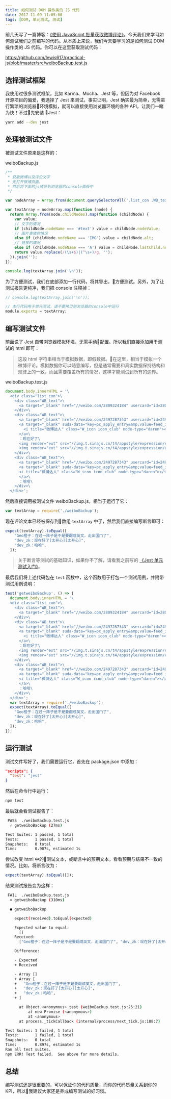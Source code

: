 ```yaml
---
title: 如何测试 DOM 操作类的 JS 代码
date: 2017-11-09 11:05:00
tags: [DOM, 单元测试, 测试]
---
```


前几天写了一篇博客：[《使用 JavaScript 批量获取微博评论》](http://www.liuyiqi.cn/2017/11/03/use-js-to-get-weibo-comments/)。今天我们来学习如何测试我们之前编写的代码。从本质上来说，我们今天要学习的是如何测试 DOM 操作类的 JS 代码。你可以在这里获取测试代码：

<https://github.com/lewis617/practical-js/blob/master/src/weiboBackup.test.js>

<!--more-->

## 选择测试框架

我使用过很多测试框架，比如 Karma、Mocha、Jest 等，但因为对 Facebook 开源项目的偏爱，我选择了 Jest 来测试，事实证明，Jest 确实最为简单，无需进行繁琐的浏览器环境模拟，就可以直接使用浏览器环境的各种 API，让我们一睹为快！不过先安装 Jest：

```sh
yarn add --dev jest
```


## 处理被测试文件

被测试文件原来是这样的：

weiboBackup.js

```js
/**
 * 获取微博以及评论文字
 * 先打开微博页面，
 * 然后将下面的js拷贝到浏览器的console面板中
 */

var nodeArray = Array.from(document.querySelectorAll('.list_con .WB_text'));

var textArray = nodeArray.map(function (node) {
  return Array.from(node.childNodes).map(function (childNode) {
    var value;
    // 文字的情况
    if (childNode.nodeName === '#text') value = childNode.nodeValue;
    // 图片表情的情况
    else if (childNode.nodeName === 'IMG') value = childNode.alt;
    // 链接的情况
    else if (childNode.nodeName === 'A') value = childNode.lastChild.nodeValue;
    return value.replace(/(\s+$)|(^\s+)/g, '');
  }).join('');
});

console.log(textArray.join('\n'));
```

为了方便测试，我们在底部添加一行代码，将其导出，方便测试。另外，为了让测试报告更纯净，我们把 console 注释掉：

```js
// console.log(textArray.join('\n'));

// 本行代码用于单元测试，请不要拷贝到浏览器的console中运行
module.exports = textArray;
```

## 编写测试文件

前面说了 Jest 自带浏览器模拟环境，无需手动配置。所以我们直接添加用于测试的 html 即可：

> 这段 html 字符串相当于模拟数据，即假数据。在这里，相当于模拟一个微博评论。模拟数据你可以随意编写，但是通常需要和真实数据保持结构和规律上的一致，而且需要覆盖所有的情况，这样才能测试到所有的边界。

weiboBackup.test.js

```js
document.body.innerHTML = '\
  <div class="list_con">\
    <div class="WB_text">\
      <a target="_blank" href="//weibo.com/2809324184" usercard="id=2809324184">Geo橙子</a>：在过一阵子是不是要翻成英文，走出国门了\
    </div>\
    <div class="WB_text">\
      <a target="_blank" href="//weibo.com/2497287343" usercard="id=2497287343">dev_zk</a>\
      <a target="_blank" suda-data="key=pc_apply_entry&amp;value=feed_icon" href="http://club.weibo.com/intro">\
        <i title="微博达人" class="W_icon icon_club" node-type="daren"></i>\
      </a>\
      ：现在好了\
      <img render="ext" src="//img.t.sinajs.cn/t4/appstyle/expression/ext/normal/58/mb_org.gif" title="[太开心]" alt="[太开心]" type="face">\
      <img render="ext" src="//img.t.sinajs.cn/t4/appstyle/expression/ext/normal/58/mb_org.gif" title="[太开心]" alt="[太开心]" type="face">\
    </div>\
    <div class="WB_text">\
      <a target="_blank" href="//weibo.com/2497287343" usercard="id=2497287343">dev_zk</a>\
      <a target="_blank" suda-data="key=pc_apply_entry&amp;value=feed_icon" href="http://club.weibo.com/intro">\
      <i title="微博达人" class="W_icon icon_club" node-type="daren"></i>\
      </a>\
      ：哈哈\
    </div>\
  </div>';
```

然后直接调用被测试文件 weiboBackup.js，相当于运行了它：

```js
var textArray = require('./weiboBackup');
```

现在评论文本已经被保存到数组 `textArray` 中了，然后我们直接编写断言即可：

```js
expect(textArray).toEqual([
    "Geo橙子：在过一阵子是不是要翻成英文，走出国门了",
    "dev_zk：现在好了[太开心][太开心]",
    "dev_zk：哈哈",
  ]);
```

> 关于断言等测试的基础知识，如果你不了解，请看我之前写的 [《Jest 单元测试入门》](http://www.liuyiqi.cn/2017/02/15/start-jest/)。

最后我们将上述代码包在 `test` 函数中，这个函数用于打包一个测试用例，并附带测试用例说明：

```js
test('getweiboBackup', () => {
  document.body.innerHTML = '\
  <div class="list_con">\
    <div class="WB_text">\
      <a target="_blank" href="//weibo.com/2809324184" usercard="id=2809324184">Geo橙子</a>：在过一阵子是不是要翻成英文，走出国门了\
    </div>\
    <div class="WB_text">\
      <a target="_blank" href="//weibo.com/2497287343" usercard="id=2497287343">dev_zk</a>\
      <a target="_blank" suda-data="key=pc_apply_entry&amp;value=feed_icon" href="http://club.weibo.com/intro">\
        <i title="微博达人" class="W_icon icon_club" node-type="daren"></i>\
      </a>\
      ：现在好了\
      <img render="ext" src="//img.t.sinajs.cn/t4/appstyle/expression/ext/normal/58/mb_org.gif" title="[太开心]" alt="[太开心]" type="face">\
      <img render="ext" src="//img.t.sinajs.cn/t4/appstyle/expression/ext/normal/58/mb_org.gif" title="[太开心]" alt="[太开心]" type="face">\
    </div>\
    <div class="WB_text">\
      <a target="_blank" href="//weibo.com/2497287343" usercard="id=2497287343">dev_zk</a>\
      <a target="_blank" suda-data="key=pc_apply_entry&amp;value=feed_icon" href="http://club.weibo.com/intro">\
      <i title="微博达人" class="W_icon icon_club" node-type="daren"></i>\
      </a>\
      ：哈哈\
    </div>\
  </div>';
  var textArray = require('./weiboBackup');
  expect(textArray).toEqual([
    "Geo橙子：在过一阵子是不是要翻成英文，走出国门了",
    "dev_zk：现在好了[太开心][太开心]",
    "dev_zk：哈哈",
  ]);
});
```
## 运行测试

测试文件写好了，我们需要运行它，首先在 package.json 中添加：

```json
"scripts": {
  "test": "jest"
}
```

然后在命令行中运行：

```sh
npm test
```

最后就会看测试报告了：

```sh
 PASS  ./weiboBackup.test.js
  ✓ getweiboBackup (27ms)

Test Suites: 1 passed, 1 total
Tests:       1 passed, 1 total
Snapshots:   0 total
Time:        0.907s, estimated 1s
```

尝试改变 html 中的测试文本，或断言中的预期文本，看看预期与结果不一致的情况。比如，将断言改为：

```js
expect(textArray).toEqual([]);
```

结果测试报告变为这样：

```sh
 FAIL  ./weiboBackup.test.js
  ✕ getweiboBackup (310ms)

  ● getweiboBackup

    expect(received).toEqual(expected)

    Expected value to equal:
      []
    Received:
      ["Geo橙子：在过一阵子是不是要翻成英文，走出国门了", "dev_zk：现在好了[太开心][太开心]", "dev_zk：哈哈"]

    Difference:

    - Expected
    + Received

    - Array []
    + Array [
    +   "Geo橙子：在过一阵子是不是要翻成英文，走出国门了",
    +   "dev_zk：现在好了[太开心][太开心]",
    +   "dev_zk：哈哈",
    + ]

      at Object.<anonymous>.test (weiboBackup.test.js:25:21)
          at new Promise (<anonymous>)
          at <anonymous>
      at process._tickCallback (internal/process/next_tick.js:188:7)

Test Suites: 1 failed, 1 total
Tests:       1 failed, 1 total
Snapshots:   0 total
Time:        0.897s, estimated 1s
Ran all test suites.
npm ERR! Test failed.  See above for more details.
```

## 总结

编写测试还是很重要的，可以保证你的代码质量，而你的代码质量关系到你的 KPI，所以我建议大家还是养成编写测试的好习惯。